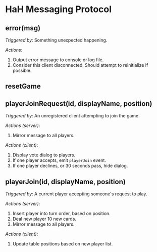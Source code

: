HaH Messaging Protocol
======================

## error(msg)

*Triggered by*: Something unexpected happening.

*Actions*:

1. Output error message to console or log file.
2. Consider this client disconnected. Should attempt to reinitialize if possible.


## resetGame

## playerJoinRequest(id, displayName, position)

*Triggered by*: An unregistered client attempting to join the game.

*Actions (server)*:

1. Mirror message to all players.

*Actions (client)*:

1. Display vote dialog to players.
2. If one player accepts, emit `playerJoin` event.
3. If one player declines, or 30 seconds pass, hide dialog.


## playerJoin(id, displayName, position)

*Triggered by*: A current player accepting someone's request to play.

*Actions (server)*:

1. Insert player into turn order, based on position.
2. Deal new player 10 new cards.
3. Mirror message to all players.

*Actions (client)*:

1. Update table positions based on new player list.



